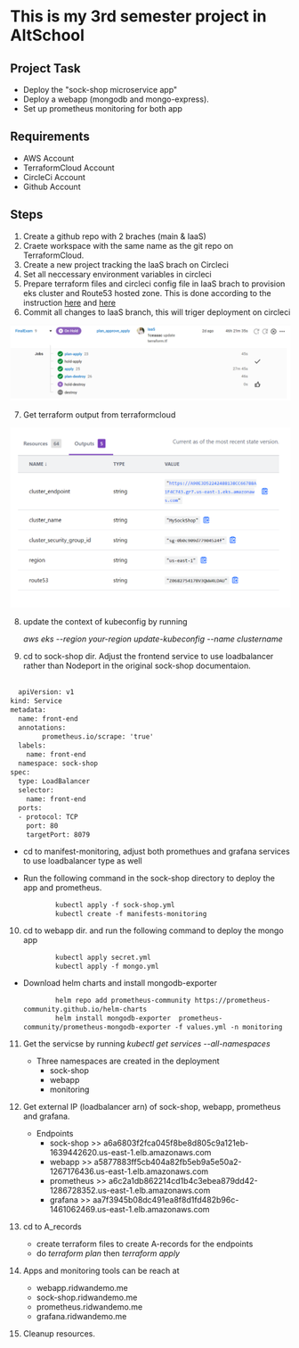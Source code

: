 # This is my 3rd semester project in AltSchool
## Project Task
- Deploy the "sock-shop microservice app"
- Deploy a webapp (mongodb and mongo-express).
- Set up prometheus monitoring for both app

## Requirements
- AWS Account
- TerraformCloud Account
- CircleCi Account
- Github Account

## Steps
1. Create a github repo with 2 braches (main & IaaS)
2. Craete workspace with the same name as the git repo on TerraformCloud.
3. Create a new project tracking the IaaS brach on Circleci
4. Set all neccessary environment variables in circleci
5. Prepare terraform files and circleci config file in IaaS brach to provision eks cluster and Route53 hosted zone. This is done according to the instruction [here](https://developer.hashicorp.com/terraform/tutorials/automation/circle-ci) and [here](https://developer.hashicorp.com/terraform/tutorials/kubernetes/eks)
6. Commit all changes to IaaS branch, this will triger deployment on circleci  

  ![circleci](asset/circleci.png)

7. Get terraform output from terraformcloud  
  
  ![terraformCloud](asset/terraformCloud.png)

8. update the context of kubeconfig by running  
    
    _aws eks --region your-region update-kubeconfig --name clustername_ 

9. cd to sock-shop dir. Adjust the frontend service to use loadbalancer rather than Nodeport in the original sock-shop documentaion.

```

  apiVersion: v1
kind: Service
metadata:
  name: front-end
  annotations:
        prometheus.io/scrape: 'true'
  labels:
    name: front-end
  namespace: sock-shop
spec:
  type: LoadBalancer
  selector:
    name: front-end
  ports:
  - protocol: TCP
    port: 80
    targetPort: 8079

```
  - cd to manifest-monitoring, adjust both promethues and grafana services to use loadbalancer type as well

  - Run the following command in the sock-shop directory to deploy the app and prometheus.  
           
                kubectl apply -f sock-shop.yml  
                kubectl create -f manifests-monitoring
 
10. cd to webapp dir. and run the following command to deploy the mongo app  

                kubectl apply secret.yml  
                kubectl apply -f mongo.yml
   
  - Download helm charts and install mongodb-exporter
            
                helm repo add prometheus-community https://prometheus-community.github.io/helm-charts  
                helm install mongodb-exporter  prometheus-community/prometheus-mongodb-exporter -f values.yml -n monitoring

11. Get the servicse by running _kubectl get services --all-namespaces_
    - Three namespaces are created in the deployment
       - sock-shop
       - webapp
       - monitoring

12. Get external IP (loadbalancer arn) of sock-shop, webapp, prometheus and grafana.
    - Endpoints
       - sock-shop >> a6a6803f2fca045f8be8d805c9a121eb-1639442620.us-east-1.elb.amazonaws.com
       - webapp >> a5877883ff5cb404a82fb5eb9a5e50a2-1267176436.us-east-1.elb.amazonaws.com
       - prometheus >> a6c2a1db862214cd1b4c3ebea879dd42-1286728352.us-east-1.elb.amazonaws.com
       - grafana >> aa7f3945b08dc491ea8f8d1fd482b96c-1461062469.us-east-1.elb.amazonaws.com

13. cd to A_records
    - create terraform files to create A-records for the endpoints
    - do _terraform plan_ then _terraform apply_

14. Apps and monitoring tools can be reach at
    - webapp.ridwandemo.me
    - sock-shop.ridwandemo.me
    - prometheus.ridwandemo.me
    - grafana.ridwandemo.me

15. Cleanup resources.


